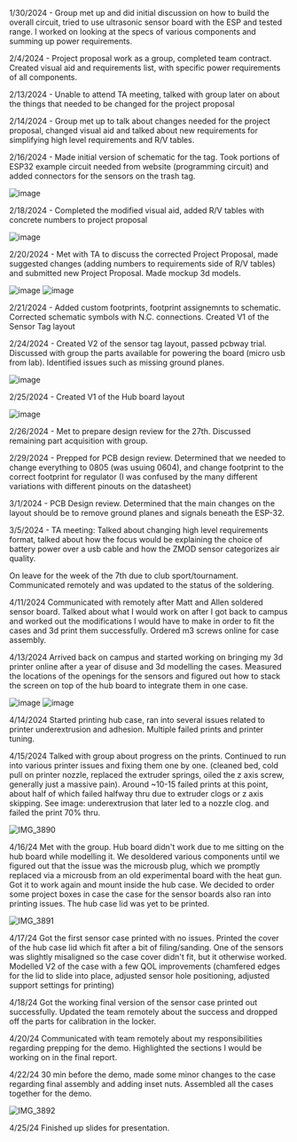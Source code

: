 1/30/2024 - Group met up and did initial discussion on how to build the overall circuit, tried to use ultrasonic sensor board with the ESP and tested range. I worked on looking at the specs of various components and summing up power requirements.

2/4/2024 - Project proposal work as a group, completed team contract. Created visual aid and requirements list, with specific power requirements of all components.

2/13/2024 - Unable to attend TA meeting, talked with group later on about the things that needed to be changed for the project proposal

2/14/2024 - Group met up to talk about changes needed for the project proposal, changed visual aid and talked about new requirements for simplifying high level requirements and R/V tables.


2/16/2024 - Made initial version of schematic for the tag. Took portions of ESP32 example circuit needed from website (programming circuit) and added connectors for the sensors on the trash tag.

![image](https://github.com/matthewrylander/ECE445WasteBinMonitor/assets/22122062/0bf9d769-cccb-4bf1-ab21-02c8764a10e8)


2/18/2024 - Completed the modified visual aid, added R/V tables with concrete numbers to project proposal

![image](https://github.com/matthewrylander/ECE445WasteBinMonitor/assets/22122062/4ef5606d-85eb-4073-9aa0-2b2af9b847fc)

2/20/2024 - Met with TA to discuss the corrected Project Proposal, made suggested changes (adding numbers to requirements side of R/V tables) and submitted new Project Proposal. Made mockup 3d models.

![image](https://github.com/matthewrylander/ECE445WasteBinMonitor/assets/22122062/3a42c7f1-aaee-4cec-ad21-26760dfd77d9)
![image](https://github.com/matthewrylander/ECE445WasteBinMonitor/assets/22122062/c6235dc3-b4c5-4625-82f2-63877547e434)


2/21/2024 - Added custom footprints, footprint assignemnts to schematic. Corrected schematic symbols with N.C. connections. Created V1 of the Sensor Tag layout

2/24/2024 - Created V2 of the sensor tag layout, passed pcbway trial. Discussed with group the parts available for powering the board (micro usb from lab). Identified issues such as missing ground planes.

![image](https://github.com/matthewrylander/ECE445WasteBinMonitor/assets/22122062/11d0162b-a267-4b12-babe-2509f69b5fc1)

2/25/2024 - Created V1 of the Hub board layout

![image](https://github.com/matthewrylander/ECE445WasteBinMonitor/assets/22122062/27baf644-486e-4084-a685-228c6527ef88)


2/26/2024 - Met to prepare design review for the 27th. Discussed remaining part acquisition with group.

2/29/2024 - Prepped for PCB design review. Determined that we needed to change everything to 0805 (was usuing 0604), and change footprint to the correct footprint for regulator (I was confused by the many different variations with different pinouts on the datasheet)

3/1/2024 - PCB Design review. Determined that the main changes on the layout should be to remove ground planes and signals beneath the ESP-32. 

3/5/2024 - TA meeting: Talked about changing high level requirements format, talked about how the focus would be explaining the choice of battery power over a usb cable and how the ZMOD sensor categorizes air quality.

On leave for the week of the 7th due to club sport/tournament. Communicated remotely and was updated to the status of the soldering.

4/11/2024
Communicated with remotely after Matt and Allen soldered sensor board. Talked about what I would work on after I got back to campus and worked out the modifications I would have to make in order to fit the cases and 3d print them successfully. Ordered m3 screws online for case assembly.

4/13/2024
Arrived back on campus and started working on bringing my 3d printer online after a year of disuse and 3d modelling the cases. Measured the locations of the openings for the sensors and figured out how to stack the screen on top of the hub board to integrate them in one case.

![image](https://github.com/matthewrylander/ECE445WasteBinMonitor/assets/22122062/22fcd1df-5895-4b60-8766-9b1891fddedc)
![image](https://github.com/matthewrylander/ECE445WasteBinMonitor/assets/22122062/84b38338-67ea-4622-ad8d-24ada9388109)


4/14/2024 
Started printing hub case, ran into several issues related to printer underextrusion and adhesion. Multiple failed prints and printer tuning.

4/15/2024 
Talked with group about progress on the prints. Continued to run into various printer issues and fixing them one by one. (cleaned bed, cold pull on printer nozzle, replaced the extruder springs, oiled the z axis screw, generally just a massive pain). Around ~10-15 failed prints at this point, about half of which failed halfway thru due to extruder clogs or z axis skipping. See image: underextrusion that later led to a nozzle clog. and failed the print 70% thru.

![IMG_3890](https://github.com/matthewrylander/ECE445WasteBinMonitor/assets/22122062/371ca050-84e7-4acc-b67a-73c2123208e3)


4/16/24
Met with the group. Hub board didn't work due to me sitting on the hub board while modelling it. We desoldered various components until we figured out that the issue was the microusb plug, which we promptly replaced via a microusb from an old experimental board with the heat gun. Got it to work again and mount inside the hub case. We decided to order some project boxes in case the case for the sensor boards also ran into printing issues. The hub case lid was yet to be printed.

![IMG_3891](https://github.com/matthewrylander/ECE445WasteBinMonitor/assets/22122062/27d997fa-91c3-4433-8d3c-114559739b82)


4/17/24
Got the first sensor case printed with no issues. Printed the cover of the hub case lid which fit after a bit of filing/sanding. One of the sensors was slightly misaligned so the case cover didn't fit, but it otherwise worked. Modelled V2 of the case with a few QOL improvements (chamfered edges for the lid to slide into place, adjusted sensor hole positioning, adjusted support settings for printing)

4/18/24 
Got the working final version of the sensor case printed out successfully. Updated the team remotely about the success and dropped off the parts for calibration in the locker.

4/20/24
Communicated with team remotely about my responsibilities regarding prepping for the demo. Highlighted the sections I would be working on in the final report.

4/22/24
30 min before the demo, made some minor changes to the case regarding final assembly and adding inset nuts. Assembled all the cases together for the demo.

![IMG_3892](https://github.com/matthewrylander/ECE445WasteBinMonitor/assets/22122062/02451e4c-60c6-4b92-9845-a520458637ab)


4/25/24
Finished up slides for presentation.
